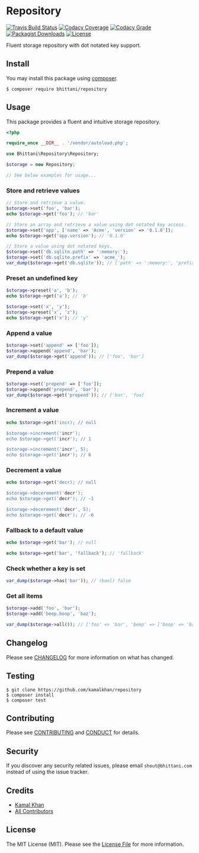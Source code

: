 # Repository

[![Travis Build Status][icon-status]][link-status]
[![Codacy Coverage][icon-coverage]][link-coverage]
[![Codacy Grade][icon-grade]][link-grade]
[![Packagist Downloads][icon-downloads]][link-downloads]
[![License][icon-license]](LICENSE.md)

Fluent storage repository with dot notated key support.

## Install

You may install this package using [composer][link-composer].

```shell
$ composer require bhittani/repository
```

## Usage

This package provides a fluent and intuitive storage repository.

```php
<?php

require_once __DIR__ . '/vendor/autoload.php';

use Bhittani\Repository\Repository;

$storage = new Repository;

// See below examples for usage...
```

### Store and retrieve values

```php
// Store and retrieve a value.
$storage->set('foo', 'bar');
echo $storage->get('foo'); // 'bar'

// Store an array and retrieve a value using dot notated key access.
$storage->set('app', ['name' => 'Acme', 'version' => '0.1.0']);
echo $storage->get('app.version'); // '0.1.0'

// Store a value using dot notated keys.
$storage->set('db.sqlite.path' => ':memory:');
$storage->set('db.sqlite.prefix' => 'acme_');
var_dump($storage->get('db.sqlite')); // ['path' => ':memory:', 'prefix' => 'acme_']
```

### Preset an undefined key

```php
$storage->preset('a', 'b');
echo $storage->get('a'); // 'b'

$storage->set('x', 'y');
$storage->preset('x', 'z');
echo $storage->get('x'); // 'y'
```

### Append a value

```php
$storage->set('append' => ['foo']);
$storage->append('append', 'bar');
var_dump($storage->get('append')); // ['foo', 'bar']
```

### Prepend a value

```php
$storage->set('prepend' => ['foo']);
$storage->append('prepend', 'bar');
var_dump($storage->get('prepend')); // ['bar', 'foo]
```

### Increment a value

```php
echo $storage->get('incr); // null

$storage->increment('incr');
echo $storage->get('incr'); // 1

$storage->increment('incr', 5);
echo $storage->get('incr'); // 6
```

### Decrement a value

```php
echo $storage->get('decr); // null

$storage->decerement('decr');
echo $storage->get('decr'); // -1

$storage->decerement('decr', 5);
echo $storage->get('decr'); // -6
```

### Fallback to a default value

```php
echo $storage->get('bar'); // null

echo $storage->get('bar', 'fallback'); // 'fallback'
```

### Check whether a key is set

```php
var_dump($storage->has('bar')); // (bool) false
```

### Get all items

```php
$storage->add('foo', 'bar');
$storage->add('beep.boop', 'baz');

var_dump($storage->all()); // ['foo' => 'bar', 'beep' => ['boop' => 'baz']]
```

## Changelog

Please see [CHANGELOG](CHANGELOG.md) for more information on what has changed.

## Testing

```shell
$ git clone https://github.com/kamalkhan/repository
$ composer install
$ composer test
```

## Contributing

Please see [CONTRIBUTING](.github/CONTRIBUTING.md) and [CONDUCT](.github/CONDUCT.md) for details.

## Security

If you discover any security related issues, please email `shout@bhittani.com` instead of using the issue tracker.

## Credits

- [Kamal Khan](http://bhittani.com)
- [All Contributors](https://github.com/kamalkhan/repository/contributors)

## License

The MIT License (MIT). Please see the [License File](LICENSE.md) for more information.

<!--Status-->
[icon-status]: https://img.shields.io/travis/kamalkhan/repository.svg?style=flat-square
[link-status]: https://travis-ci.org/kamalkhan/repository
<!--Coverage-->
[icon-coverage]: https://api.codacy.com/project/badge/Coverage/ae5ab63e9eb54cd996cbd0a1efadfe58
[link-coverage]: https://www.codacy.com/app/kamalkhan/repository
<!--Grade-->
[icon-grade]: https://api.codacy.com/project/badge/Grade/ae5ab63e9eb54cd996cbd0a1efadfe58
[link-grade]: https://www.codacy.com/app/kamalkhan/repository
<!--Downloads-->
[icon-downloads]: https://img.shields.io/packagist/dt/bhittani/repository.svg?style=flat-square
[link-downloads]: https://packagist.org/packages/bhittani/repository
<!--License-->
[icon-license]: https://img.shields.io/badge/license-MIT-brightgreen.svg?style=flat-square
<!--composer-->
[link-composer]: https://getcomposer.org
